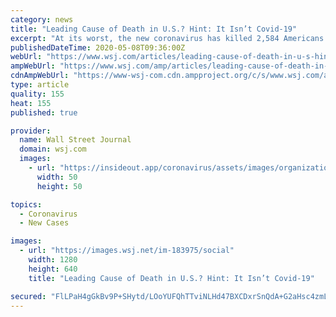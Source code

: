 ```yaml
---
category: news
title: "Leading Cause of Death in U.S.? Hint: It Isn’t Covid-19"
excerpt: "At its worst, the new coronavirus has killed 2,584 Americans in 24 hours. Daily totals aren’t available for heart disease, but some reports have compared the average, currently around 1,900 a day, to Covid-19’s high."
publishedDateTime: 2020-05-08T09:36:00Z
webUrl: "https://www.wsj.com/articles/leading-cause-of-death-in-u-s-hint-it-isnt-covid-19-11588930202"
ampWebUrl: "https://www.wsj.com/amp/articles/leading-cause-of-death-in-u-s-hint-it-isnt-covid-19-11588930202"
cdnAmpWebUrl: "https://www-wsj-com.cdn.ampproject.org/c/s/www.wsj.com/amp/articles/leading-cause-of-death-in-u-s-hint-it-isnt-covid-19-11588930202"
type: article
quality: 155
heat: 155
published: true

provider:
  name: Wall Street Journal
  domain: wsj.com
  images:
    - url: "https://insideout.app/coronavirus/assets/images/organizations/wsj.com-50x50.jpg"
      width: 50
      height: 50

topics:
  - Coronavirus
  - New Cases

images:
  - url: "https://images.wsj.net/im-183975/social"
    width: 1280
    height: 640
    title: "Leading Cause of Death in U.S.? Hint: It Isn’t Covid-19"

secured: "FlLPaH4gGkBv9P+SHytd/LOoYUFQhTTviNLHd47BXCDxrSnQdA+G2aHsc4zmLkc8l5TSQYEDva1y0LBCO6UdkYy0FLMYOrB4t7tadTNuk2GYYyySt+JMLVcdv8O8QUyb3cDUqMDSBfu7kb9bdPvTiiep4LvP78hD2EZRhO/T3Jj33K0W+BP1RCkKh6oJUPhfquXjDUslFyZldAmT88iLs2qi9CJM7VQPBeyH19SUh8us4z/UKwmMYA9qALWoo36k69uqUJocaIzGmAD5hN6kZlBDEOLPvfymW2scn9/t3Vufu3AuI7cw8EQ/mqzadE7ONuIsK6EUY6U9V1PnEiTXiTeLzWpNr6lGd5VHwQ+eMpPfhn0LkN57a6Qhq4croJReMPQls9MtzlNTZxoCVIZ/S9/zJEHAKOgFgJ6wMt3qrQNUp1K23jcE9/lmH3+83Oav+MT+bhxtGKK/+gVz9b8/sRWV4RJuLfM2LQhkejWyteU=;Qewuahxsa2D1JtvZl5K4+g=="
---
```



